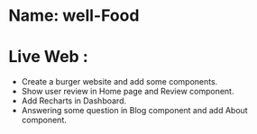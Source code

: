 # Name: well-Food


# Live Web : 

- Create a burger website and add some components.
- Show user review in Home page and Review component.
- Add Recharts in Dashboard.
- Answering some question in Blog component and add About  component.

